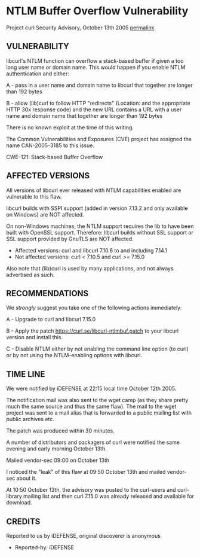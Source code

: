 NTLM Buffer Overflow Vulnerability
==================================

Project curl Security Advisory, October 13th 2005
[permalink](https://curl.se/docs/CVE-2005-3185.html)

VULNERABILITY
-------------

libcurl's NTLM function can overflow a stack-based buffer if given a too long
user name or domain name. This would happen if you enable NTLM authentication
and either:

 A - pass in a user name and domain name to libcurl that together are longer
     than 192 bytes

 B - allow (lib)curl to follow HTTP "redirects" (Location: and the appropriate
     HTTP 30x response code) and the new URL contains a URL with a user name
     and domain name that together are longer than 192 bytes

There is no known exploit at the time of this writing.

The Common Vulnerabilities and Exposures (CVE) project has assigned the name
CAN-2005-3185 to this issue.

CWE-121: Stack-based Buffer Overflow

AFFECTED VERSIONS
-----------------

All versions of libcurl ever released with NTLM capabilities enabled are
vulnerable to this flaw.

libcurl builds with SSPI support (added in version 7.13.2 and only available
on Windows) are NOT affected.

On non-Windows machines, the NTLM support requires the lib to have been built
with OpenSSL support. Therefore: libcurl builds without SSL support or SSL
support provided by GnuTLS are NOT affected.

- Affected versions: curl and libcurl 7.10.6 to and including 7.14.1
- Not affected versions: curl < 7.10.5 and curl >= 7.15.0

Also note that (lib)curl is used by many applications, and not always
advertised as such.

RECOMMENDATIONS
---------------

We *strongly* suggest you take one of the following actions immediately:

 A - Upgrade to curl and libcurl 7.15.0

 B - Apply the patch https://curl.se/libcurl-ntlmbuf.patch to your
     libcurl version and install this.

 C - Disable NTLM either by not enabling the command line option (to curl)
     or by not using the NTLM-enabling options with libcurl.

TIME LINE
---------

We were notified by iDEFENSE at 22:15 local time October 12th 2005.

The notification mail was also sent to the wget camp (as they share pretty
much the same source and thus the same flaw). The mail to the wget project was
sent to a mail alias that is forwarded to a public mailing list with public
archives etc.

The patch was produced within 30 minutes.

A number of distributors and packagers of curl were notified the same evening
and early morning October 13th.

Mailed vendor-sec 09:00 on October 13th

I noticed the "leak" of this flaw at 09:50 October 13th and mailed vendor-sec
about it.

At 10:50 October 13th, the advisory was posted to the curl-users and
curl-library mailing list and then curl 7.15.0 was already released and
available for download.

CREDITS
-------

Reported to us by iDEFENSE, original discoverer is anonymous

- Reported-by: iDEFENSE

